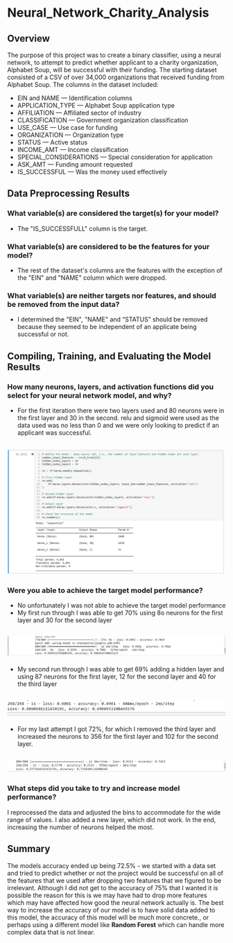 # Neural_Network_Charity_Analysis
## Overview 

The purpose of this project was to create a binary classifier, using a neural network, to attempt to predict whether applicant to a charity organization, Alphabet Soup, will be successful with their funding. The starting dataset consisted of a CSV of over 34,000 organizations that received funding from Alphabet Soup. The columns in the dataset included:

- EIN and NAME — Identification columns
- APPLICATION_TYPE — Alphabet Soup application type
- AFFILIATION — Affiliated sector of industry
- CLASSIFICATION — Government organization classification
- USE_CASE — Use case for funding
- ORGANIZATION — Organization type
- STATUS — Active status
- INCOME_AMT — Income classification
- SPECIAL_CONSIDERATIONS — Special consideration for application
- ASK_AMT — Funding amount requested
- IS_SUCCESSFUL — Was the money used effectively

## Data Preprocessing Results

### What variable(s) are considered the target(s) for your model?

-	The "IS_SUCCESSFULL" column is the target.

### What variable(s) are considered to be the features for your model?

-	The rest of the dataset's columns are the features with the exception of the "EIN" and "NAME" column which were dropped.

### What variable(s) are neither targets nor features, and should be removed from the input data?

-	I determined the "EIN", "NAME" and “STATUS” should be removed because they seemed to be independent of an applicate being successful or not.

## Compiling, Training, and Evaluating the Model Results

### How many neurons, layers, and activation functions did you select for your neural network model, and why?

- For the first iteration there were two layers used and 80 neurons were in the first layer and 30 in the second. relu and sigmoid were used as the data used was no less than 0 and we were only looking to predict if an applicant was successful.

![neurons-layers](https://github.com/backwater-graphics/Neural_Network_Charity_Analysis/blob/main/Images/neurons-layers.png)
---
 
### Were you able to achieve the target model performance?

-	No unfortunately I was not able to achieve the target model performance
-	My first run through I was able to get 70% using 8o neurons for the first layer and 30 for the second layer

![optimalization 1](https://github.com/backwater-graphics/Neural_Network_Charity_Analysis/blob/main/Images/optimalization1a.png)
---
 
-	My second run through I was able to get 69% adding a hidden layer and using 87 neurons for the first layer, 12 for the second layer and 40 for the third layer

![ optimalization 2](https://github.com/backwater-graphics/Neural_Network_Charity_Analysis/blob/main/Images/optimalization2a.png)
---
 
-	For my last attempt I got 72%, for which I removed the third layer and increased the neurons to 356 for the first layer and 102 for the second layer. 
 
![ optimalization 3](https://github.com/backwater-graphics/Neural_Network_Charity_Analysis/blob/main/Images/optimalization3a.png)
---

### What steps did you take to try and increase model performance?

I reprocessed the data and adjusted the bins to accommodate for the wide range of values. I also added a new layer, which did not work. In the end, increasing the number of neurons helped the most.

## Summary

The models accuracy ended up being 72.5% - we started with a data set and tried to predict whether or not the project would be successful on all of the features that we used after dropping two features that we figured to be irrelevant. Although I did not get to the accuracy of 75% that I wanted it is possible the reason for this is we may have had to drop more features which may have affected how good the neural network actually is. The best way to increase the accuracy of our model is to have solid data added to this model, the accuracy of this model will be much more concrete., or perhaps using a different model like <b>Random Forest</b> which can handle more complex data that is not linear. 
